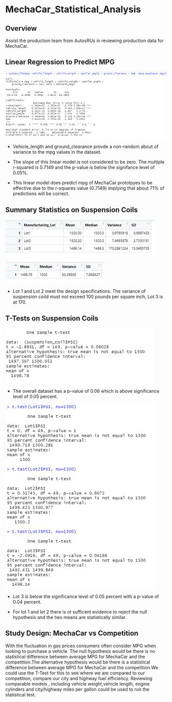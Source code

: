 # MechaCar_Statistical_Analysis

## Overview

Assist the production team from AutosRUs in reviewing production data for MechaCar. 


## Linear Regression to Predict MPG

![This is an image](https://raw.githubusercontent.com/BrenyaSkaggs/MechaCar_Statistical_Analysis/main/Resources/Deliverable%201%20-%20Mechacar_mpg.png)


* Vehicle_length and ground_clearance provde a non-random about of variance to the mpg values in the dataset. 

* The slope of this linear model is not considered to be zero. The multiple r-squared is 0.7149 and the p-value is below the signifance level of 0.05%. 

* This linear model does predict mpg of MechaCar prototpyes to be effective due to the r-squares value (0.7149) implying that about 71% of predictions will be correct.




## Summary Statistics on Suspension Coils

![This is an image](https://raw.githubusercontent.com/BrenyaSkaggs/MechaCar_Statistical_Analysis/main/Resources/Deliverable%202-%20Manufactring%20Lot.png)



![This is an image](https://raw.githubusercontent.com/BrenyaSkaggs/MechaCar_Statistical_Analysis/main/Resources/Deliverable%202-%20Suspension_Coil.png)


* Lot 1 and Lot 2 meet the design specifications. The variance of suspension coild must not exceed 100 pounds per square inch, Lot 3 is at 170. 




## T-Tests on Suspension Coils

![This is an image](https://raw.githubusercontent.com/BrenyaSkaggs/MechaCar_Statistical_Analysis/main/Resources/Deliverable%203-%20t-test%20suspension%20coil.png)

* The overall dataset has a p-value of 0.06 which is above significance level of 0.05 percent.




![This is an image](https://raw.githubusercontent.com/BrenyaSkaggs/MechaCar_Statistical_Analysis/main/Resources/Deliverable%203-%20t-test.png)

* Lot 3 is below the significance level of 0.05 percent with a p-value of 0.04 percent. 

* For lot 1 and lot 2 there is ot sufficent evidence to reject the null hypothesis and the two means are statistically similar. 




## Study Design: MechaCar vs Competition

With the fluctuation in gas prices consumers often consider MPG when looking to purchase a vehicle. 
The null hypothesis would be there is no statistical difference between average MPG for MechaCar and the competition.The alternative hypothesis would be 
there is a statistical difference between average MPG for MechaCar and the competition.We could use the T-Test for this to see where
we are compared to our competition, compare our city and highway fuel efficiency. Reviewing comparable models , including vehicle weight,vehicle 
length, engine cylinders and city/highway miles per gallon could be used to run the statistical test.
